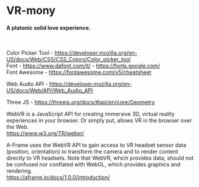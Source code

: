 # VR-mony
#### A platonic solid love experience.

<br>

Color Picker Tool - https://developer.mozilla.org/en-US/docs/Web/CSS/CSS_Colors/Color_picker_tool
<br>
Font - https://www.dafont.com/it/ - https://fonts.google.com/
<br>
Font Awesome - https://fontawesome.com/v5/cheatsheet
<br>

Web Audio API - https://developer.mozilla.org/en-US/docs/Web/API/Web_Audio_API
<br>

Three JS - https://threejs.org/docs/#api/en/core/Geometry
<br>

WebVR is a JavaScript API for creating immersive 3D, virtual reality experiences in your browser. Or simply put, allows VR in the browser over the Web.
<br>
https://www.w3.org/TR/webxr/
<br>

A-Frame uses the WebVR API to gain access to VR headset sensor data (position, orientation) to transform the camera and to render content directly to VR headsets. Note that WebVR, which provides data, should not be confused nor conflated with WebGL, which provides graphics and rendering.<br>
https://aframe.io/docs/1.0.0/introduction/
